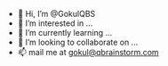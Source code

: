 - 👋 Hi, I’m @GokulQBS
- 👀 I’m interested in ...
- 🌱 I’m currently learning ...
- 💞️ I’m looking to collaborate on ...
- 📫 mail me at gokul@qbrainstorm.com

<!---
GokulQBS/GokulQBS is a ✨ special ✨ repository because its `README.md` (this file) appears on your GitHub profile.
You can click the Preview link to take a look at your changes.
--->

